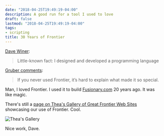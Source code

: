 ```yaml
---
date: "2018-04-25T19:49:19-04:00"
description: A good run for a tool I used to love
draft: false
lastmod: "2018-04-25T19:49:19-04:00"
tags:
- scripting
title: 30 Years of Frontier
---
```


[Dave Winer](http://scripting.com/2018/04/18/164609.html):

> Little-known fact: I designed and developed a programming language

[Gruber comments](https://daringfireball.net/linked/2018/04/25/30-years-of-frontier):

> If you never used Frontier, it’s hard to explain what made it so special.

Man, I loved Frontier. I used it to build [Fusionary.com](https://fusionary.com)
20 years ago. It was like magic.

There's still a [page on Thea's Gallery of Great Frontier Web Sites](http://scripting.com/thea/FusionaryMedia.html) showcasing our use of Frontier. Cool.

<img src="/img/2018/thea-gallery-fusionary.png" alt="Thea's Gallery" />

Nice work, Dave.





